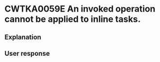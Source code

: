 # CWTKA0059E An invoked operation cannot be applied to inline tasks.

## Explanation

## User response